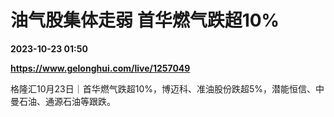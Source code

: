# 油气股集体走弱 首华燃气跌超10%

**2023-10-23 01:50**

**https://www.gelonghui.com/live/1257049**

格隆汇10月23日｜首华燃气跌超10%，博迈科、准油股份跌超5%，潜能恒信、中曼石油、通源石油等跟跌。